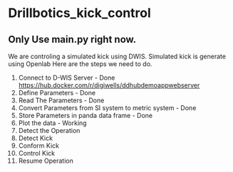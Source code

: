 # Drillbotics_kick_control
## Only Use main.py right now. 
We are controling a simulated kick using DWIS. Simulated kick is generate using Openlab
Here are the steps we need to do. 

1. Connect to D-WIS Server  - Done
   https://hub.docker.com/r/digiwells/ddhubdemoappwebserver
2. Define Parameters - Done
3. Read The Parameters - Done
4. Convert Parameters from SI system to metric system  - Done
5. Store Parameters in panda data frame - Done
6. Plot the data - Working
7. Detect the Operation 
8. Detect Kick
9. Conform Kick
10. Control Kick
11. Resume Operation
